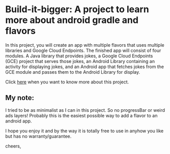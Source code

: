 # Build-it-bigger: A project to learn more about android gradle and flavors

In this project, you will create an app with multiple flavors that uses
multiple libraries and Google Cloud Endpoints. The finished app will consist
of four modules. A Java library that provides jokes, a Google Cloud Endpoints
(GCE) project that serves those jokes, an Android Library containing an
activity for displaying jokes, and an Android app that fetches jokes from the
GCE module and passes them to the Android Library for display.

Click [here](https://github.com/udacity/ud867/tree/master/FinalProject) when you want to know more about this project.

## My note:

I tried to be as minimalist as I can in this project. So no progressBar or weird ads layers! Probably this is the easiest possible way to add a flavor to an android app.

I hope you enjoy it and by the way it is totally free to use in anyhow you like but has no warranty/guarantee.

cheers,
